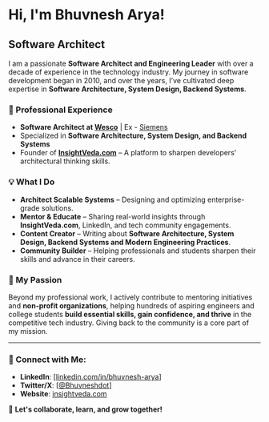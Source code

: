 # Hi, I'm Bhuvnesh Arya!

## Software Architect

I am a passionate **Software Architect and Engineering Leader** with over a decade of experience in the technology industry. My journey in software development began in 2010, and over the years, I’ve cultivated deep expertise in **Software Architecture, System Design, Backend Systems**.

### 🚀 Professional Experience
- **Software Architect at [Wesco](https://www.wesco.com/)** | Ex - [Siemens](https://www.siemens.com/global/en.html)
- Specialized in **Software Architecture, System Design, and Backend Systems**
- Founder of **[InsightVeda.com](https://insightveda.com/)** – A platform to sharpen developers’ architectural thinking skills.

### 💡 What I Do
- **Architect Scalable Systems** – Designing and optimizing enterprise-grade solutions.
- **Mentor & Educate** – Sharing real-world insights through **InsightVeda.com**, LinkedIn, and tech community engagements.
- **Content Creator** – Writing about **Software Architecture, System Design, Backend Systems and Modern Engineering Practices**.
- **Community Builder** – Helping professionals and students sharpen their skills and advance in their careers.

### 🌱 My Passion
Beyond my professional work, I actively contribute to mentoring initiatives and **non-profit organizations**, helping hundreds of aspiring engineers and college students **build essential skills, gain confidence, and thrive** in the competitive tech industry. Giving back to the community is a core part of my mission.

---
### 📢 Connect with Me:
- **LinkedIn**: [[linkedin.com/in/bhuvnesh-arya](https://www.linkedin.com/in/bhuvnesh-arya/)]
- **Twitter/X**: [[@Bhuvneshdot](https://x.com/Bhuvneshdot)]
- **Website**: [insightveda.com](https://insightveda.com/)

📩 **Let's collaborate, learn, and grow together!**

